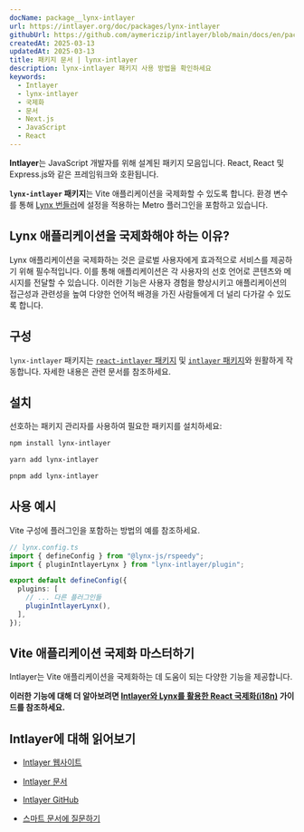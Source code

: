 ```yaml
---
docName: package__lynx-intlayer
url: https://intlayer.org/doc/packages/lynx-intlayer
githubUrl: https://github.com/aymericzip/intlayer/blob/main/docs/en/packages/lynx-intlayer/index.md
createdAt: 2025-03-13
updatedAt: 2025-03-13
title: 패키지 문서 | lynx-intlayer
description: lynx-intlayer 패키지 사용 방법을 확인하세요
keywords:
  - Intlayer
  - lynx-intlayer
  - 국제화
  - 문서
  - Next.js
  - JavaScript
  - React
---
```


**Intlayer**는 JavaScript 개발자를 위해 설계된 패키지 모음입니다. React, React 및 Express.js와 같은 프레임워크와 호환됩니다.

**`lynx-intlayer` 패키지**는 Vite 애플리케이션을 국제화할 수 있도록 합니다. 환경 변수를 통해 [Lynx 번들러](https://lynxjs.org/index.html)에 설정을 적용하는 Metro 플러그인을 포함하고 있습니다.

## Lynx 애플리케이션을 국제화해야 하는 이유?

Lynx 애플리케이션을 국제화하는 것은 글로벌 사용자에게 효과적으로 서비스를 제공하기 위해 필수적입니다. 이를 통해 애플리케이션은 각 사용자의 선호 언어로 콘텐츠와 메시지를 전달할 수 있습니다. 이러한 기능은 사용자 경험을 향상시키고 애플리케이션의 접근성과 관련성을 높여 다양한 언어적 배경을 가진 사람들에게 더 널리 다가갈 수 있도록 합니다.

## 구성

`lynx-intlayer` 패키지는 [`react-intlayer` 패키지](https://github.com/aymericzip/intlayer/blob/main/docs/ko/packages/react-intlayer/index.md) 및 [`intlayer` 패키지](https://github.com/aymericzip/intlayer/blob/main/docs/ko/packages/intlayer/index.md)와 원활하게 작동합니다. 자세한 내용은 관련 문서를 참조하세요.

## 설치

선호하는 패키지 관리자를 사용하여 필요한 패키지를 설치하세요:

```bash packageManager="npm"
npm install lynx-intlayer
```

```bash packageManager="yarn"
yarn add lynx-intlayer
```

```bash packageManager="pnpm"
pnpm add lynx-intlayer
```

## 사용 예시

Vite 구성에 플러그인을 포함하는 방법의 예를 참조하세요.

```ts
// lynx.config.ts
import { defineConfig } from "@lynx-js/rspeedy";
import { pluginIntlayerLynx } from "lynx-intlayer/plugin";

export default defineConfig({
  plugins: [
    // ... 다른 플러그인들
    pluginIntlayerLynx(),
  ],
});
```

## Vite 애플리케이션 국제화 마스터하기

Intlayer는 Vite 애플리케이션을 국제화하는 데 도움이 되는 다양한 기능을 제공합니다.

**이러한 기능에 대해 더 알아보려면 [Intlayer와 Lynx를 활용한 React 국제화(i18n)](https://github.com/aymericzip/intlayer/blob/main/docs/ko/intlayer_with_lynx+react.md) 가이드를 참조하세요.**

## Intlayer에 대해 읽어보기

- [Intlayer 웹사이트](https://intlayer.org)
- [Intlayer 문서](https://intlayer.org/doc)
- [Intlayer GitHub](https://github.com/aymericzip/intlayer)

- [스마트 문서에 질문하기](https://intlayer.org/docchat)
